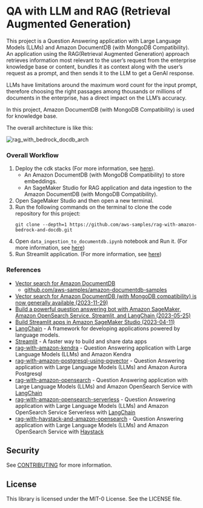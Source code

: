 # QA with LLM and RAG (Retrieval Augmented Generation)

This project is a Question Answering application with Large Language Models (LLMs) and Amazon DocumentDB (with MongoDB Compatibility). An application using the RAG(Retrieval Augmented Generation) approach retrieves information most relevant to the user’s request from the enterprise knowledge base or content, bundles it as context along with the user’s request as a prompt, and then sends it to the LLM to get a GenAI response.

LLMs have limitations around the maximum word count for the input prompt, therefore choosing the right passages among thousands or millions of documents in the enterprise, has a direct impact on the LLM’s accuracy.

In this project, Amazon DocumentDB (with MongoDB Compatibility) is used for knowledge base.

The overall architecture is like this:

![rag_with_bedrock_docdb_arch](./cdk_stacks/rag_with_bedrock_docdb_arch.svg)

### Overall Workflow

1. Deploy the cdk stacks (For more information, see [here](./cdk_stacks/README.md)).
   - An Amazon DocumentDB (with MongoDB Compatibility) to store embeddings.
   - An SageMaker Studio for RAG application and data ingestion to the Amazon DocumentDB (with MongoDB Compatibility).
2. Open SageMaker Studio and then open a new terminal.
3. Run the following commands on the terminal to clone the code repository for this project:
   ```
   git clone --depth=1 https://github.com/aws-samples/rag-with-amazon-bedrock-and-docdb.git
   ```
4. Open `data_ingestion_to_documentdb.ipynb` notebook and Run it. (For more information, see [here](./data_ingestion_to_vectordb/data_ingestion_to_documentdb.ipynb))
5. Run Streamlit application. (For more information, see [here](./app/README.md))

### References

  * [Vector search for Amazon DocumentDB](https://docs.aws.amazon.com/documentdb/latest/developerguide/vector-search.html)
    * [github.com/aws-samples/amazon-documentdb-samples](https://github.com/aws-samples/amazon-documentdb-samples/)
  * [Vector search for Amazon DocumentDB (with MongoDB compatibility) is now generally available (2023-11-29)](https://aws.amazon.com/blogs/aws/vector-search-for-amazon-documentdb-with-mongodb-compatibility-is-now-generally-available/)
  * [Build a powerful question answering bot with Amazon SageMaker, Amazon OpenSearch Service, Streamlit, and LangChain (2023-05-25)](https://aws.amazon.com/blogs/machine-learning/build-a-powerful-question-answering-bot-with-amazon-sagemaker-amazon-opensearch-service-streamlit-and-langchain/)
  * [Build Streamlit apps in Amazon SageMaker Studio (2023-04-11)](https://aws.amazon.com/blogs/machine-learning/build-streamlit-apps-in-amazon-sagemaker-studio/)
  * [LangChain](https://python.langchain.com/docs/get_started/introduction.html) - A framework for developing applications powered by language models.
  * [Streamlit](https://streamlit.io/) - A faster way to build and share data apps
  * [rag-with-amazon-kendra](https://github.com/ksmin23/rag-with-amazon-kendra) - Question Answering application with Large Language Models (LLMs) and Amazon Kendra
  * [rag-with-amazon-postgresql-using-pgvector](https://github.com/aws-samples/rag-with-amazon-postgresql-using-pgvector) - Question Answering application with Large Language Models (LLMs) and Amazon Aurora Postgresql
  * [rag-with-amazon-opensearch](https://github.com/ksmin23/rag-with-amazon-opensearch) - Question Answering application with Large Language Models (LLMs) and Amazon OpenSearch Service with [LangChain](https://www.langchain.com/)
  * [rag-with-amazon-opensearch-serverless](https://github.com/aws-samples/rag-with-amazon-opensearch-serverless) - Question Answering application with Large Language Models (LLMs) and Amazon OpenSearch Service Serverless with [LangChain](https://www.langchain.com/)
  * [rag-with-haystack-and-amazon-opensearch](https://github.com/ksmin23/rag-with-haystack-and-amazon-opensearch) - Question Answering application with Large Language Models (LLMs) and Amazon OpenSearch Service with [Haystack](https://haystack.deepset.ai/)

## Security

See [CONTRIBUTING](CONTRIBUTING.md#security-issue-notifications) for more information.

## License

This library is licensed under the MIT-0 License. See the LICENSE file.
